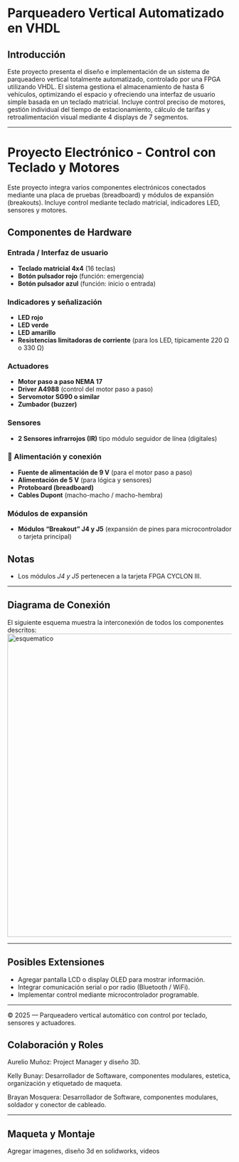 # Parqueadero Vertical Automatizado en VHDL

## Introducción

Este proyecto presenta el diseño e implementación de un sistema de parqueadero vertical totalmente automatizado, controlado por una FPGA utilizando VHDL. El sistema gestiona el almacenamiento de hasta 6 vehículos, optimizando el espacio y ofreciendo una interfaz de usuario simple basada en un teclado matricial. Incluye control preciso de motores, gestión individual del tiempo de estacionamiento, cálculo de tarifas y retroalimentación visual mediante 4 displays de 7 segmentos.

***

# Proyecto Electrónico - Control con Teclado y Motores

Este proyecto integra varios componentes electrónicos conectados mediante una placa de pruebas (breadboard) y módulos de expansión (breakouts). Incluye control mediante teclado matricial, indicadores LED, sensores y motores.

## Componentes de Hardware

### Entrada / Interfaz de usuario
- **Teclado matricial 4x4** (16 teclas)
- **Botón pulsador rojo** (función: emergencia)
- **Botón pulsador azul** (función: inicio o entrada)

### Indicadores y señalización
- **LED rojo**
- **LED verde**
- **LED amarillo**
- **Resistencias limitadoras de corriente** (para los LED, típicamente 220 Ω o 330 Ω)

### Actuadores
- **Motor paso a paso NEMA 17**
- **Driver A4988** (control del motor paso a paso)
- **Servomotor SG90 o similar**
- **Zumbador (buzzer)**

### Sensores
- **2 Sensores infrarrojos (IR)** tipo módulo seguidor de línea (digitales)

### 🔌 Alimentación y conexión
- **Fuente de alimentación de 9 V** (para el motor paso a paso)
- **Alimentación de 5 V** (para lógica y sensores)
- **Protoboard (breadboard)**
- **Cables Dupont** (macho-macho / macho-hembra)

### Módulos de expansión
- **Módulos “Breakout” J4 y J5** (expansión de pines para microcontrolador o tarjeta principal)

## Notas
- Los módulos *J4 y J5* pertenecen a la tarjeta FPGA CYCLON III.
---

## Diagrama de Conexión
El siguiente esquema muestra la interconexión de todos los componentes descritos:
<img width="1115" height="681" alt="esquematico" src="https://github.com/user-attachments/assets/19831baa-e15b-4f01-ad3f-60c580e77eb1" />

---

## Posibles Extensiones
- Agregar pantalla LCD o display OLED para mostrar información.
- Integrar comunicación serial o por radio (Bluetooth / WiFi).
- Implementar control mediante microcontrolador programable.

---

© 2025 — Parqueadero vertical automático con control por teclado, sensores y actuadores.


## Colaboración y Roles 

Aurelio Muñoz: Project Manager y diseño 3D.

Kelly Bunay: Desarrollador de Softaware, componentes modulares, estetica, organización y etiquetado de maqueta.

Brayan Mosquera: Desarrollador de Software, componentes modulares, soldador y conector de cableado.
***

## Maqueta y Montaje 

Agregar imagenes, diseño 3d en solidworks, videos
